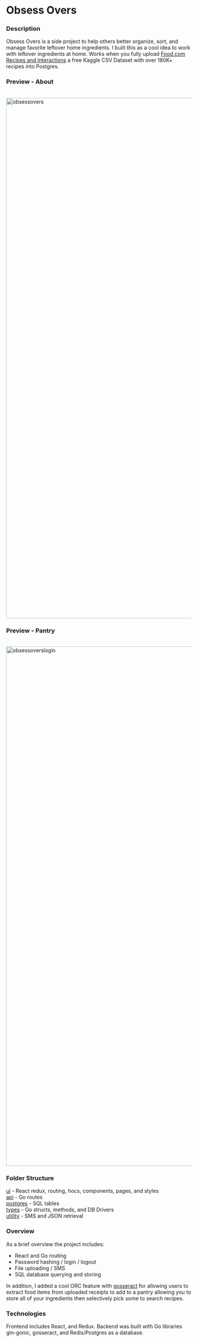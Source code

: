# Obsess Overs

### Description
Obsess Overs is a side project to help others better organize, sort, and manage favorite leftover home ingredients. I built this as a cool idea to work with leftover ingredients at home. Works when you fully upload [Food.com Recipes and Interactions](https://www.kaggle.com/shuyangli94/food-com-recipes-and-user-interactions) a free Kaggle CSV Dataset with over 180K+ recipes into Postgres.

### Preview - About

<br/>
<img width="1414" alt="obsessovers" src="https://user-images.githubusercontent.com/61709523/122663386-e552df80-d14e-11eb-8946-3026fd54ab90.png">
<br/>

### Preview - Pantry

<br/>
<img width="1411" alt="obsessoverslogin" src="https://user-images.githubusercontent.com/61709523/122663737-85116d00-d151-11eb-8958-6d12cc890696.png">
<br/>

### Folder Structure
[ui](https://github.com/cobyeastwood/ObsessOvers/tree/main/ui) - React redux, routing, hocs, components, pages, and styles
<br/>
[api](https://github.com/cobyeastwood/ObsessOvers/tree/main/api) - Go routes
<br/>
[postgres](https://github.com/cobyeastwood/ObsessOvers/tree/main/postgres) - SQL tables
<br/>
[types](https://github.com/cobyeastwood/ObsessOvers/tree/main/types) - Go structs, methods, and DB Drivers
<br/>
[utility](https://github.com/cobyeastwood/ObsessOvers/tree/main/types) - SMS and JSON retrieval

### Overview
As a brief overview the project includes:

- React and Go routing
- Password hashing / login / logout
- File uploading / SMS
- SQL database querying and storing

In addition, I added a cool ORC feature with [gosseract](https://github.com/otiai10/gosseract) for allowing users to extract food items from uploaded receipts to add to a pantry allowing you to store all of your ingredients then selectively pick some to search recipes.

### Technologies
Frontend includes React, and Redux. Backend was built with Go libraries gin-gonic, gosseract, and Redis/Postgres as a database.
